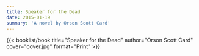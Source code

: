 ```yaml
---
title: Speaker for the Dead
date: 2015-01-19
summary: 'A novel by Orson Scott Card'
---
```


{{< booklist/book
title="Speaker for the Dead"
author="Orson Scott Card"
cover="cover.jpg"
format="Print" >}}
